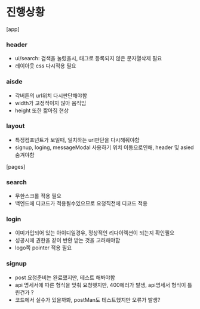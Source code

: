 # 진행상황

[app]
### header
- ui/search: 검색을 눌렀을시, 태그로 등록되지 않은 문자열삭제 필요
- 레이아웃 css 다시적용 필요

### aisde
- 각버튼의 url위치 다시판단해야함
- width가 고정적이지 않아 움직임
- height 또한 짧아짐 현상

### layout
- 특정컴포넌트가 보일때, 일치하는 url판단을 다시해줘야함
- signup, loging, messageModal 사용하기 위치 이동으로인해, header 및 asied 숨겨야함

[pages]
### search
- 무한스크롤 적용 필요
- 백엔드에 디코드가 적용될수있으므로 요청직전에 디코드 적용

### login 
- 이미가입되어 있는 아이디일경우, 정상적인 리다이렉션이 되는지 확인필요
- 성공시에 권한을 같이 반환 받는 것을 고려해야함
- logo쪽 pointer 적용 필요

### signup
-  post 요청준비는 완료했지만, 테스트 해봐야함
-  api 명세서에 따른 형식을 맞춰 요청햇지만, 400에러가 발생, api명세서 형식이 틀린건가 ?
-  코드에서 실수가 있을까봐, postMan도 테스트했지만 오류가 발생?



  